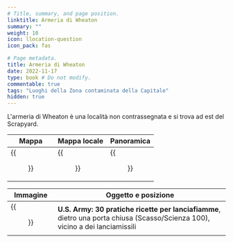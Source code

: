```yaml
---
# Title, summary, and page position.
linktitle: Armeria di Wheaton
summary: ""
weight: 10
icon: llocation-question
icon_pack: fas

# Page metadata.
title: Armeria di Wheaton
date: 2022-11-17
type: book # Do not modify.
commentable: true
tags: "Luoghi della Zona contaminata della Capitale"
hidden: true
---
```



L'armeria di Wheaton è una località non contrassegnata e si trova ad est del Scrapyard. 

| Mappa                        | Mappa locale                 | Panoramica                         |
| ---------------------------- | ---------------------------- | ---------------------------------- |
| {{<figure src="Wheaton_Armory_loc.webp">}} | {{<figure src="Wheaton_armory_map.webp">}} | {{<figure src="Fallout_3_Wheaton_Armory.webp">}} |




| Immagine                                                    | Oggetto e posizione                                                                                                           | 
| ----------------------------------------------------------- | ----------------------------------------------------------------------------------------------------------------------------- |
| {{<figure src="US_Army_Handy_Flamethrower_Recipes_Wheaton_Armory.webp">}} | **U.S. Army: 30 pratiche ricette per lanciafiamme**, dietro una porta chiusa (Scasso/Scienza 100), vicino a dei lanciamissili |

